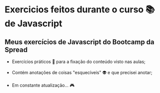 # Exercicios feitos durante o curso 📚 de Javascript

## Meus exercícios de Javascript do **Bootcamp** da **Spread**

- Exercícios práticos 🔨 para a fixação do conteúdo visto nas aulas;<br/><br/>
- Contém anotações de coisas "esquecíveis" 👽 e que precisei anotar;<br/><br/>
- Em constante atualização... 🎮

